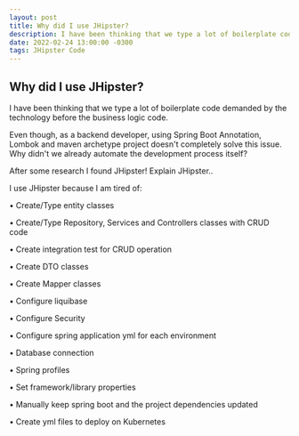 ```yaml
---
layout: post
title: Why did I use JHipster?
description: I have been thinking that we type a lot of boilerplate code demanded by the technology before the business logic code.
date: 2022-02-24 13:00:00 -0300
tags: JHipster Code
---
```


## Why did I use JHipster?

I have been thinking that we type a lot of boilerplate code demanded by the technology before the business logic code.

Even though, as a backend developer, using Spring Boot Annotation, Lombok and maven archetype project doesn't completely solve this issue. Why didn't we already automate the development process itself?

After some research I found JHipster! Explain JHipster..

I use JHipster because I am tired of:

• Create/Type entity classes

• Create/Type Repository, Services and Controllers classes with CRUD code

• Create integration test for CRUD operation 

• Create DTO classes


• Create Mapper classes

• Configure liquibase

• Configure Security

• Configure spring application yml for each environment
 
 • Database connection 

 • Spring profiles

 • Set framework/library properties

• Manually keep spring boot and the project dependencies updated

• Create yml files to deploy on Kubernetes
